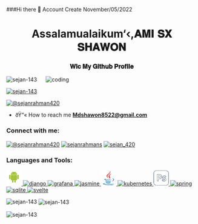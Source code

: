 ###Hi there 👋 Account Create November/05/2022
<h1 align="center">Assalamualaikum‘‹,𝐀𝐌𝐈  𝐒𝐗 𝐒𝐇𝐀𝐖𝐎𝐍  </h1>
<h3 align="center">𝐖𝐥𝐜 𝐌𝐲  𝐆𝐢𝐭𝐡𝐮𝐛 𝐏𝐫𝐨𝐟𝐢𝐥𝐞 </h3>
<img align="right" alt="coding" width="400" src="https://i.postimg.cc/gJq4xv0w/G3ju-WEu-Gqus-CVKw-Syb-YEOgd-Da0-I.webp"
<p align="left"> <img src="https://komarev.com/ghpvc/?username=sejan-143&label=Profile%20views&color=0e75b6&style=flat" alt="sejan-143" /> </p>

<p align="left"> <a href="https://github.com/ryo-ma/github-profile-trophy"><img src="https://github-profile-trophy.vercel.app/?username=sejan-143" alt="sejan-143" /></a> </p>

<p align="left"> <a href="https://twitter.com/@sejanrahman420" target="blank"><img src="https://img.shields.io/twitter/follow/@sejanrahman420?logo=twitter&style=for-the-badge" alt="@sejanrahman420" /></a> </p>

- ðŸ“« How to reach me **Mdshawon8522@gmail.com**

<h3 align="left">Connect with me:</h3>
<p align="left">
<a href="https://twitter.com/@sejanrahman420" target="blank"><img align="center" src="https://raw.githubusercontent.com/rahuldkjain/github-profile-readme-generator/master/src/images/icons/Social/twitter.svg" alt="@sejanrahman420" height="30" width="40" /></a>
<a href="https://fb.com/sejanrahmans" target="blank"><img align="center" src="https://raw.githubusercontent.com/rahuldkjain/github-profile-readme-generator/master/src/images/icons/Social/facebook.svg" alt="sejanrahmans" height="30" width="40" /></a>
<a href="https://instagram.com/sejan_420" target="blank"><img align="center" src="https://raw.githubusercontent.com/rahuldkjain/github-profile-readme-generator/master/src/images/icons/Social/instagram.svg" alt="sejan_420" height="30" width="40" /></a>
</p>

<h3 align="left">Languages and Tools:</h3>
<p align="left"> <a href="https://developer.android.com" target="_blank" rel="noreferrer"> <img src="https://raw.githubusercontent.com/devicons/devicon/master/icons/android/android-original-wordmark.svg" alt="android" width="40" height="40"/> </a> <a href="https://www.djangoproject.com/" target="_blank" rel="noreferrer"> <img src="https://cdn.worldvectorlogo.com/logos/django.svg" alt="django" width="40" height="40"/> </a> <a href="https://grafana.com" target="_blank" rel="noreferrer"> <img src="https://www.vectorlogo.zone/logos/grafana/grafana-icon.svg" alt="grafana" width="40" height="40"/> </a> <a href="https://jasmine.github.io/" target="_blank" rel="noreferrer"> <img src="https://www.vectorlogo.zone/logos/jasmine/jasmine-icon.svg" alt="jasmine" width="40" height="40"/> </a> <a href="https://www.java.com" target="_blank" rel="noreferrer"> <img src="https://raw.githubusercontent.com/devicons/devicon/master/icons/java/java-original.svg" alt="java" width="40" height="40"/> </a> <a href="https://kubernetes.io" target="_blank" rel="noreferrer"> <img src="https://www.vectorlogo.zone/logos/kubernetes/kubernetes-icon.svg" alt="kubernetes" width="40" height="40"/> </a> <a href="https://www.photoshop.com/en" target="_blank" rel="noreferrer"> <img src="https://raw.githubusercontent.com/devicons/devicon/master/icons/photoshop/photoshop-line.svg" alt="photoshop" width="40" height="40"/> </a> <a href="https://spring.io/" target="_blank" rel="noreferrer"> <img src="https://www.vectorlogo.zone/logos/springio/springio-icon.svg" alt="spring" width="40" height="40"/> </a> <a href="https://www.sqlite.org/" target="_blank" rel="noreferrer"> <img src="https://www.vectorlogo.zone/logos/sqlite/sqlite-icon.svg" alt="sqlite" width="40" height="40"/> </a> <a href="https://svelte.dev" target="_blank" rel="noreferrer"> <img src="https://upload.wikimedia.org/wikipedia/commons/1/1b/Svelte_Logo.svg" alt="svelte" width="40" height="40"/> </a> </p>

<p><img align="left" src="https://github-readme-stats.vercel.app/api/top-langs?username=sejan-143&show_icons=true&locale=en&layout=compact" alt="sejan-143" /></p>

<p>&nbsp;<img align="center" src="https://github-readme-stats.vercel.app/api?username=sejan-143&show_icons=true&locale=en" alt="sejan-143" /></p>

<p><img align="center" src="https://github-readme-streak-stats.herokuapp.com/?user=sejan-143&" alt="sejan-143" /></p>
<!--
**Sejan-143/Sejan-143** is a ✨ _special_ ✨ repository because its `README.md` (this file) appears on your GitHub profile.

Here are some ideas to get you started:

- 🔭 I’m currently working on ...
- 🌱 I’m currently learning ...
- 👯 I’m looking to collaborate on ...
- 🤔 I’m looking for help with ...
- 💬 Ask me about ...
- 📫 How to reach me: ...
- 😄 Pronouns: ...
- ⚡ Fun fact: ...
-->🤟🏻Shawon bro:...
